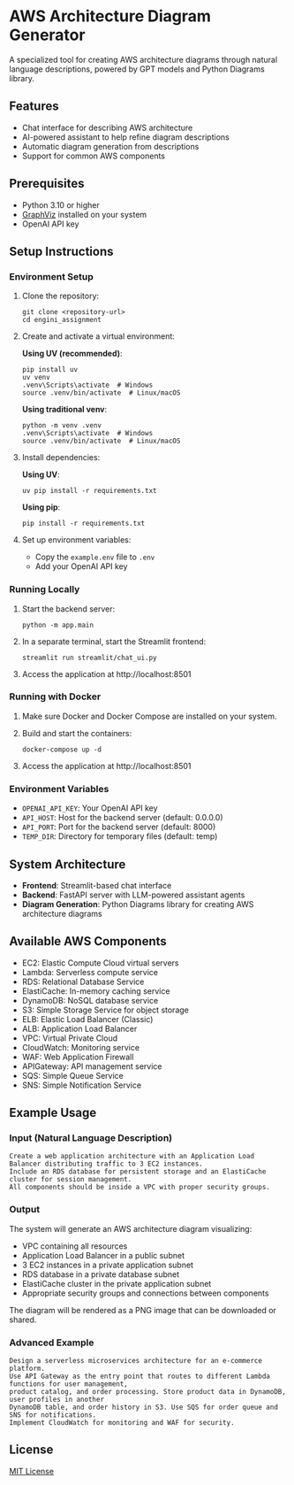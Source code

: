 # AWS Architecture Diagram Generator

A specialized tool for creating AWS architecture diagrams through natural language descriptions, powered by GPT models and Python Diagrams library.

## Features

- Chat interface for describing AWS architecture
- AI-powered assistant to help refine diagram descriptions
- Automatic diagram generation from descriptions
- Support for common AWS components

## Prerequisites

- Python 3.10 or higher
- [GraphViz](https://graphviz.org/download/) installed on your system
- OpenAI API key

## Setup Instructions

### Environment Setup

1. Clone the repository:
   ```
   git clone <repository-url>
   cd engini_assignment
   ```

2. Create and activate a virtual environment:

   **Using UV (recommended)**:
   ```
   pip install uv
   uv venv
   .venv\Scripts\activate  # Windows
   source .venv/bin/activate  # Linux/macOS
   ```

   **Using traditional venv**:
   ```
   python -m venv .venv
   .venv\Scripts\activate  # Windows
   source .venv/bin/activate  # Linux/macOS
   ```

3. Install dependencies:

   **Using UV**:
   ```
   uv pip install -r requirements.txt
   ```

   **Using pip**:
   ```
   pip install -r requirements.txt
   ```

4. Set up environment variables:
   - Copy the `example.env` file to `.env`
   - Add your OpenAI API key

### Running Locally

1. Start the backend server:
   ```
   python -m app.main
   ```

2. In a separate terminal, start the Streamlit frontend:
   ```
   streamlit run streamlit/chat_ui.py
   ```

3. Access the application at http://localhost:8501

### Running with Docker

1. Make sure Docker and Docker Compose are installed on your system.

2. Build and start the containers:
   ```
   docker-compose up -d
   ```

3. Access the application at http://localhost:8501

### Environment Variables

- `OPENAI_API_KEY`: Your OpenAI API key
- `API_HOST`: Host for the backend server (default: 0.0.0.0)
- `API_PORT`: Port for the backend server (default: 8000)
- `TEMP_DIR`: Directory for temporary files (default: temp)

## System Architecture

- **Frontend**: Streamlit-based chat interface
- **Backend**: FastAPI server with LLM-powered assistant agents
- **Diagram Generation**: Python Diagrams library for creating AWS architecture diagrams

## Available AWS Components

- EC2: Elastic Compute Cloud virtual servers
- Lambda: Serverless compute service
- RDS: Relational Database Service
- ElastiCache: In-memory caching service
- DynamoDB: NoSQL database service
- S3: Simple Storage Service for object storage
- ELB: Elastic Load Balancer (Classic)
- ALB: Application Load Balancer
- VPC: Virtual Private Cloud
- CloudWatch: Monitoring service
- WAF: Web Application Firewall
- APIGateway: API management service
- SQS: Simple Queue Service
- SNS: Simple Notification Service

## Example Usage

### Input (Natural Language Description)
```
Create a web application architecture with an Application Load Balancer distributing traffic to 3 EC2 instances. 
Include an RDS database for persistent storage and an ElastiCache cluster for session management. 
All components should be inside a VPC with proper security groups.
```

### Output
The system will generate an AWS architecture diagram visualizing:
- VPC containing all resources
- Application Load Balancer in a public subnet
- 3 EC2 instances in a private application subnet
- RDS database in a private database subnet
- ElastiCache cluster in the private application subnet
- Appropriate security groups and connections between components

The diagram will be rendered as a PNG image that can be downloaded or shared.

### Advanced Example
```
Design a serverless microservices architecture for an e-commerce platform.
Use API Gateway as the entry point that routes to different Lambda functions for user management, 
product catalog, and order processing. Store product data in DynamoDB, user profiles in another 
DynamoDB table, and order history in S3. Use SQS for order queue and SNS for notifications. 
Implement CloudWatch for monitoring and WAF for security.
```

## License

[MIT License](LICENSE)